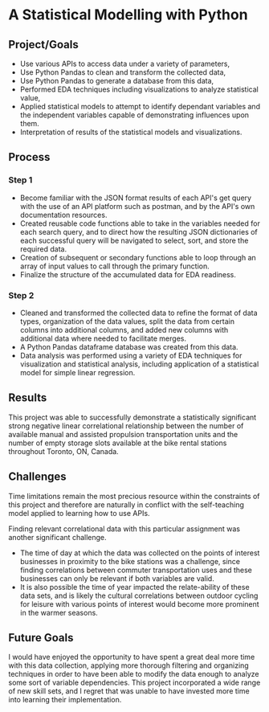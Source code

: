 # A Statistical Modelling with Python

## Project/Goals

- Use various APIs to access data under a variety of parameters,
- Use Python Pandas to clean and transform the collected data,
- Use Python Pandas to generate a database from this data,
- Performed EDA techniques including visualizations to analyze statistical value,
- Applied statistical models to attempt to identify dependant variables and the independent variables capable of demonstrating influences upon them.
- Interpretation of results of the statistical models and visualizations.

## Process

### Step 1

- Become familiar with the JSON format results of each API's get query with the use of an API platform such as postman, and by the API's own documentation resources.
- Created reusable code functions able to take in the variables needed for each search query, and to direct how the resulting JSON dictionaries of each successful query will be navigated to select, sort, and store the required data.
- Creation of subsequent or secondary functions able to loop through an array of input values to call through the primary function.
- Finalize the structure of the accumulated data for EDA readiness.

### Step 2

- Cleaned and transformed the collected data to refine the format of data types, organization of the data values, split the data from certain columns into additional columns, and added new columns with additional data where needed to facilitate merges.
- A Python Pandas dataframe database was created from this data.
- Data analysis was performed using a variety of EDA techniques for visualization and statistical analysis, including application of a statistical model for simple linear regression.

## Results

This project was able to successfully demonstrate a statistically significant strong negative linear correlational relationship between the number of available manual and assisted propulsion transportation units and the number of empty storage slots available at the bike rental stations throughout Toronto, ON, Canada.

## Challenges

Time limitations remain the most precious resource within the constraints of this project and therefore are naturally in conflict with the self-teaching model applied to learning how to use APIs.

Finding relevant correlational data with this particular assignment was another significant challenge.

- The time of day at which the data was collected on the points of interest businesses in proximity to the bike stations was a challenge, since finding correlations between commuter transportation uses and these businesses can only be relevant if both variables are valid.
- It is also possible the time of year impacted the relate-ability of these data sets, and is likely the cultural correlations between outdoor cycling for leisure with various points of interest would become more prominent in the warmer seasons.

## Future Goals

I would have enjoyed the opportunity to have spent a great deal more time with this data collection, applying more thorough filtering and organizing techniques in order to have been able to modify the data enough to analyze some sort of variable dependencies. This project incorporated a wide range of new skill sets, and I regret that was unable to have invested more time into learning their implementation.
